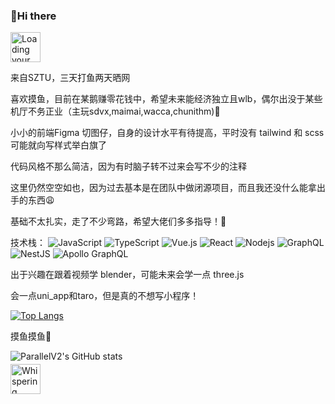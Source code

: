 ### :taco:Hi there

<img src="https://github.githubassets.com/images/mona-loading-default.gif" width="48" alt="Loading your activity..." class="mt-4 hide-reduced-motion">

来自SZTU，三天打鱼两天晒网

喜欢摸鱼，目前在某鹅赚零花钱中，希望未来能经济独立且wlb，偶尔出没于某些机厅不务正业（主玩sdvx,maimai,wacca,chunithm):space_invader:

小小的前端Figma 切图仔，自身的设计水平有待提高，平时没有 tailwind 和 scss 可能就向写样式举白旗了

代码风格不那么简洁，因为有时脑子转不过来会写不少的注释

这里仍然空空如也，因为过去基本是在团队中做闭源项目，而且我还没什么能拿出手的东西:weary:

基础不太扎实，走了不少弯路，希望大佬们多多指导！:honey_pot:

技术栈：
![JavaScript](https://img.shields.io/badge/-JavaScript-black?style=flat-square&logo=javascript)
![TypeScript](https://img.shields.io/badge/-TypeScript-007ACC?style=flat-square&logo=typescript)
![Vue.js](https://img.shields.io/badge/-Vue.js-%232c3e50?style=for-the-badge&logo=Vue.js)
![React](https://img.shields.io/badge/-React-black?style=flat-square&logo=react)
![Nodejs](https://img.shields.io/badge/-Nodejs-black?style=flat-square&logo=Node.js)
![GraphQL](https://img.shields.io/badge/-GraphQL-E10098?style=flat-square&logo=graphql)
![NestJS](https://img.shields.io/badge/nestjs-%23E0234E.svg?style=for-the-badge&logo=nestjs&logoColor=white)
![Apollo GraphQL](https://img.shields.io/badge/-Apollo%20GraphQL-311C87?style=flat-square&logo=apollo-graphql)

出于兴趣在跟着视频学 blender，可能未来会学一点 three.js

会一点uni_app和taro，但是真的不想写小程序！

[![Top Langs](https://github-readme-stats.vercel.app/api/top-langs/?username=parallelV2)](https://github.com/parallelV2/github-readme-stats)

摸鱼摸鱼:poultry_leg:

![ParallelV2's GitHub stats](https://github-readme-stats.vercel.app/api?username=parallelV2&count_private=true&hide_rank=true)

<img alt="Whispering..." style="margin-top: -10px" class="mr-3" src="https://github.githubassets.com/images/mona-whisper.gif" width="48" height="48">

